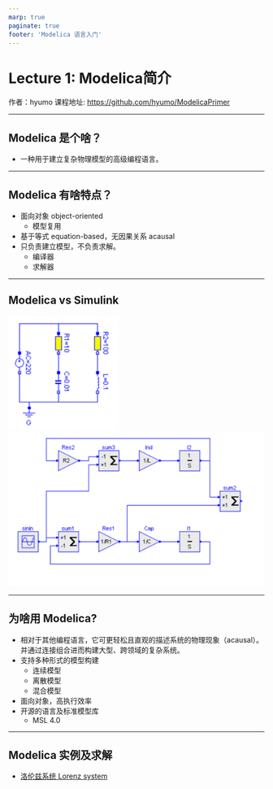 ```yaml
---
marp: true
paginate: true
footer: 'Modelica 语言入门'
---
```


# Lecture 1: Modelica简介
作者：hyumo
课程地址: https://github.com/hyumo/ModelicaPrimer

---
## Modelica 是个啥？
- 一种用于建立复杂物理模型的高级编程语言。

---
## Modelica 有啥特点？
- 面向对象 object-oriented
    - 模型复用
- 基于等式 equation-based，无因果关系 acausal
- 只负责建立模型，不负责求解。
    - 编译器
    - 求解器
---
## Modelica vs Simulink
![Modelica](./images/circuit_acausal.png) ![Simulink](./images/circuit_causal.png)



---
## 为啥用 Modelica? 
- 相对于其他编程语言，它可更轻松且直观的描述系统的物理现象（acausal）。并通过连接组合进而构建大型、跨领域的复杂系统。
- 支持多种形式的模型构建
    - 连续模型
    - 离散模型
    - 混合模型
- 面向对象，高执行效率
- 开源的语言及标准模型库
    - MSL 4.0
---

## Modelica 实例及求解
- [洛伦兹系统 Lorenz system](https://en.wikipedia.org/wiki/Lorenz_system)

